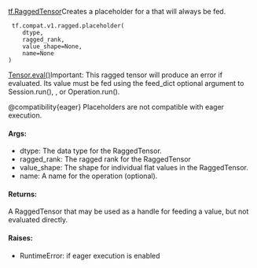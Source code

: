 [tf.RaggedTensor](https://tensorflow.google.cn/api_docs/python/tf/RaggedTensor)Creates a placeholder for a  that will always be fed.


```
 tf.compat.v1.ragged.placeholder(
    dtype,
    ragged_rank,
    value_shape=None,
    name=None
)
```
[Tensor.eval()](https://tensorflow.google.cn/api_docs/python/tf/Tensor#eval)Important: This ragged tensor will produce an error if evaluated. Its value must be fed using the feed_dict optional argument to Session.run(), , or Operation.run().

@compatibility{eager} Placeholders are not compatible with eager execution.
#### Args:
- dtype: The data type for the RaggedTensor.
- ragged_rank: The ragged rank for the RaggedTensor
- value_shape: The shape for individual flat values in the RaggedTensor.
- name: A name for the operation (optional).
#### Returns:
A RaggedTensor that may be used as a handle for feeding a value, but not evaluated directly.
#### Raises:
- RuntimeError: if eager execution is enabled
